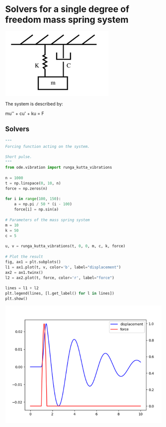 # Solvers for a single degree of freedom mass spring system

![mass-spring](./res/mass_spring.png)

The system is described by:

mu'' + cu' + ku = F

## Solvers

```python
"""
Forcing function acting on the system.

Short pulse.
"""
from ode.vibration import runga_kutta_vibrations

n = 1000
t = np.linspace(0, 10, n)
force = np.zeros(n)

for i in range(100, 150):
    a = np.pi / 50 * (i - 100)
    force[i] = np.sin(a)

# Parameters of the mass spring system
m = 10
k = 50
c = 5

u, v = runga_kutta_vibrations(t, 0, 0, m, c, k, force)

# Plot the result
fig, ax1 = plt.subplots()
l1 = ax1.plot(t, v, color='b', label="displacement")
ax2 = ax1.twinx()
l2 = ax2.plot(t, force, color='r', label="force")

lines = l1 + l2
plt.legend(lines, [l.get_label() for l in lines])
plt.show()
```
![response](./res/figure_1.png)